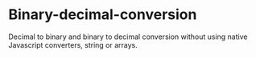 # Binary-decimal-conversion
Decimal to binary and binary to decimal conversion without using native Javascript converters, string or arrays.
